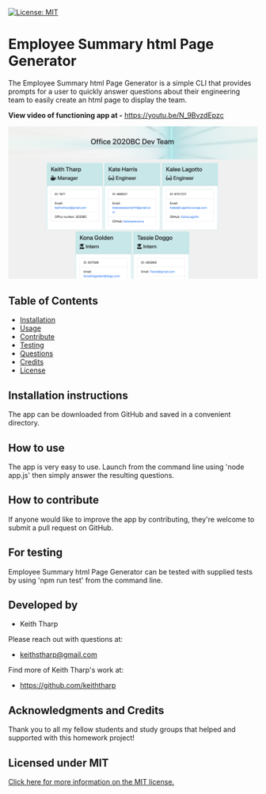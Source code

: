   [![License: MIT](https://img.shields.io/badge/License-MIT-yellow.svg)](https://opensource.org/licenses/MIT)
  # Employee Summary html Page Generator

  The Employee Summary html Page Generator is a simple CLI that provides prompts for a user to quickly answer questions about their engineering team to easily create an html page to display the team.

**View video of functioning app at -** https://youtu.be/N_9BvzdEpzc

![Employee Summary html Page Generator screen shot](./Assets/Employee-Summary-html-Page-Generator.png)

## Table of Contents
- [Installation](#Installation-instructions)
- [Usage](#How-to-use)
- [Contribute](#How-to-contribute)
- [Testing](#For-testing)
- [Questions](#Developed-by)
- [Credits](#Acknowledgments-and-Credits)
- [License](#Licensed-under-MIT)

## Installation instructions
The app can be downloaded from GitHub and saved in a convenient directory.

## How to use
The app is very easy to use. Launch from the command line using 'node app.js' then simply answer the resulting questions.

## How to contribute
If anyone would like to improve the app by contributing, they're welcome to submit a pull request on GitHub.

## For testing
Employee Summary html Page Generator can be tested with supplied tests by using 'npm run test' from the command line.

## Developed by
- Keith Tharp

Please reach out with questions at:
  - keithstharp@gmail.com

Find more of Keith Tharp's work at:
  - https://github.com/keiththarp

## Acknowledgments and Credits
Thank you to all my fellow students and study groups that helped and supported with this homework project!

## Licensed under MIT
[Click here for more information on the MIT license.](https://choosealicense.com/licenses/mit/)
